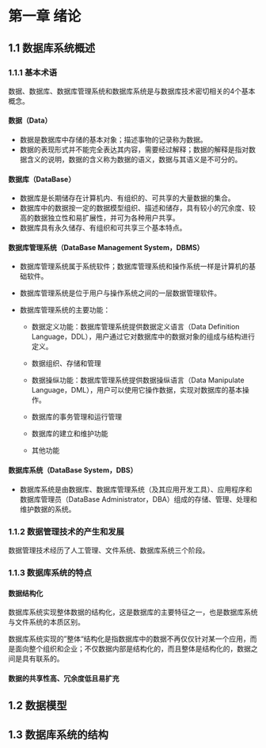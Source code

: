 # 第一章 绪论

## 1.1 数据库系统概述

### 1.1.1 基本术语

数据、数据库、数据库管理系统和数据库系统是与数据库技术密切相关的4个基本概念。

#### 数据（Data）

- 数据是数据库中存储的基本对象；描述事物的记录称为数据。
- 数据的表现形式并不能完全表达其内容，需要经过解释；数据的解释是指对数据含义的说明，数据的含义称为数据的语义，数据与其语义是不可分的。

#### 数据库（DataBase）

- 数据库是长期储存在计算机内、有组织的、可共享的大量数据的集合。
- 数据库中的数据按一定的数据模型组织、描述和储存，具有较小的冗余度、较高的数据独立性和易扩展性，并可为各种用户共享。
- 数据库具有永久储存、有组织和可共享三个基本特点。

#### 数据库管理系统（DataBase Management System，DBMS）

- 数据库管理系统属于系统软件；数据库管理系统和操作系统一样是计算机的基础软件。

- 数据库管理系统是位于用户与操作系统之间的一层数据管理软件。

- 数据库管理系统的主要功能：

  - 数据定义功能：数据库管理系统提供数据定义语言（Data Definition Language，DDL），用户通过它对数据库中的数据对象的组成与结构进行定义。

  - 数据组织、存储和管理
  - 数据操纵功能：数据库管理系统提供数据操纵语言（Data Manipulate Language，DML），用户可以使用它操作数据，实现对数据库的基本操作。
  - 数据库的事务管理和运行管理
  - 数据库的建立和维护功能
  - 其他功能

#### 数据库系统（DataBase System，DBS）

- 数据库系统是由数据库、数据库管理系统（及其应用开发工具）、应用程序和数据库管理员（DataBase Administrator，DBA）组成的存储、管理、处理和维护数据的系统。

### 1.1.2 数据管理技术的产生和发展

数据管理技术经历了人工管理、文件系统、数据库系统三个阶段。

### 1.1.3 数据库系统的特点

#### 数据结构化

数据库系统实现整体数据的结构化，这是数据库的主要特征之一，也是数据库系统与文件系统的本质区别。

数据库系统实现的”整体“结构化是指数据库中的数据不再仅仅针对某一个应用，而是面向整个组织和企业；不仅数据内部是结构化的，而且整体是结构化的，数据之间是具有联系的。

#### 数据的共享性高、冗余度低且易扩充

## 1.2 数据模型





## 1.3 数据库系统的结构
